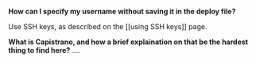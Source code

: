 **How can I specify my username without saving it in the deploy file?**

Use SSH keys, as described on the [[using SSH keys]] page.

**What is Capistrano, and how a brief explaination on that be the hardest thing to find here?**
....